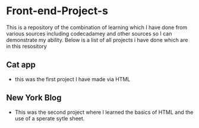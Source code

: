 # Front-end-Project-s
This is a repository of the combination of learning which I have done from various sources including codecadamey and other sources so I can demonstrate my ability.
Below is a list of all projects i have done which are in this resository


## Cat app 
- this was the first project I have made via HTML 

## New York Blog 

- This was the second project where I learned the basics of HTML and the use of a sperate sytle sheet. 
